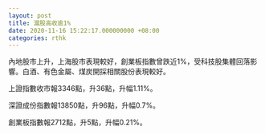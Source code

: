 ```yaml
---
layout: post
title: 滬股高收逾1%
date: 2020-11-16 15:22:17.000000000 +08:00
categories: rthk
---
```


內地股市上升，上海股市表現較好，創業板指數曾跌近1%，受科技股集體回落影響。白酒、有色金屬、煤炭開採相關股份表現較好。

上證指數收市報3346點，升36點，升幅1.11%。

深證成份指數報13850點，升96點，升幅0.7%。

創業板指數報2712點，升5點，升幅0.21%。
